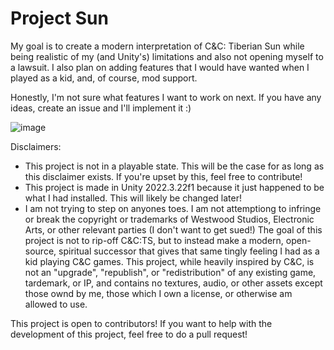 # Project Sun
My goal is to create a modern interpretation of C&C: Tiberian Sun while being realistic of my (and Unity's) limitations and also not opening myself to a lawsuit.
I also plan on adding features that I would have wanted when I played as a kid, and, of course, mod support.

Honestly, I'm not sure what features I want to work on next. If you have any ideas, create an issue and I'll implement it :)

![image](https://github.com/user-attachments/assets/7958b4fc-e11a-423d-925a-cc433de5914c)



Disclaimers:
 * This project is not in a playable state. This will be the case for as long as this disclaimer exists. If you're upset by this, feel free to contribute!
 * This project is made in Unity 2022.3.22f1 because it just happened to be what I had installed. This will likely be changed later!
 * I am not trying to step on anyones toes. I am not attemptiong to infringe or break the copyright or trademarks of Westwood Studios, Electronic Arts, or other relevant parties (I don't want to get sued!) The goal of this project is not to rip-off C&C:TS, but to instead make a modern, open-source, spiritual successor that gives that same tingly feeling I had as a kid playing C&C games. This project, while heavily inspired by C&C, is not an "upgrade", "republish", or "redistribution" of any existing game, tardemark, or IP, and contains no textures, audio, or other assets except those ownd by me, those which I own a license, or otherwise am allowed to use.

This project is open to contributors! If you want to help with the development of this project, feel free to do a pull request!
